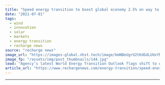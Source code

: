 ```yaml
---
title: "Speed energy transition to boost global economy 2.5% on way to 'climate safety' -  Irena"
date: "2021-07-01"
tags: 
  - wind
  - innovation
  - solar
  - markets
  - energy transition
  - recharge news
source: "recharge news"
image_url: "https://images-global.nhst.tech/image/bmNBeUgrU2tKdGdLUUxYNFd6Q09zM0wzY2YxRU12Q2I3b3E5RzI0MTczUT0=/nhst/binary/d698a0bee09e9f7309db20a11634c4dd"
image_fp: "/assets/img/post_thumbnails/144.jpg"
lead: "Agency’s latest World Energy Transition Outlook flags shift to wind and solar-led energy systems would 'instigate profound changes across economies and societies' but cost $4.4trn a year"
article_url: "https://www.rechargenews.com/energy-transition/speed-energy-transition-to-boost-global-economy-2-5-on-way-to-climate-safety-irena/2-1-1034063"
---
```


---
